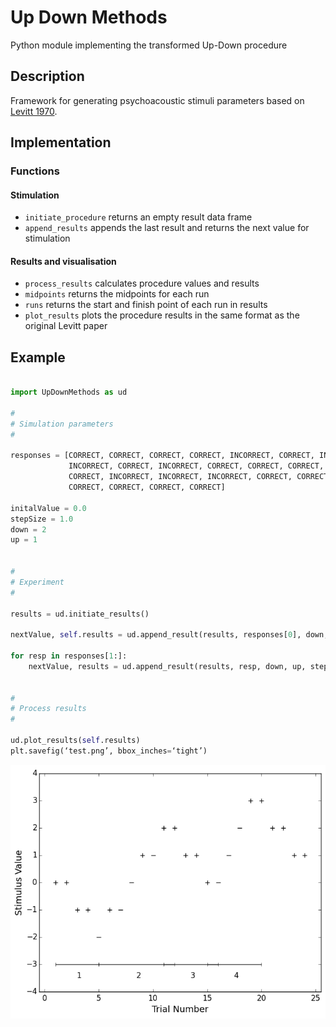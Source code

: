 # Up Down Methods
Python module implementing the transformed Up-Down procedure


## Description
Framework for generating psychoacoustic stimuli parameters based on [Levitt 1970](http://www.ncbi.nlm.nih.gov/pubmed/5541744).


## Implementation

### Functions

#### Stimulation

* `initiate_procedure` returns an empty result data frame
* `append_results` appends the last result and returns the next value for stimulation


#### Results and visualisation

* `process_results` calculates procedure values and results
* `midpoints` returns the midpoints for each run
* `runs` returns the start and finish point of each run in results
* `plot_results` plots the procedure results in the same format as the original Levitt paper



## Example

```python

import UpDownMethods as ud

#
# Simulation parameters
#

responses = [CORRECT, CORRECT, CORRECT, CORRECT, INCORRECT, CORRECT, INCORRECT,
             INCORRECT, CORRECT, INCORRECT, CORRECT, CORRECT, CORRECT, CORRECT,
             CORRECT, INCORRECT, INCORRECT, INCORRECT, CORRECT, CORRECT,
             CORRECT, CORRECT, CORRECT, CORRECT]

initalValue = 0.0
stepSize = 1.0
down = 2
up = 1


#
# Experiment
#

results = ud.initiate_results()

nextValue, self.results = ud.append_result(results, responses[0], down, up, stepSize, initalValue)
                                   
for resp in responses[1:]:
    nextValue, results = ud.append_result(results, resp, down, up, stepSize, nextValue)
 

#
# Process results
#
    
ud.plot_results(self.results)
plt.savefig(‘test.png’, bbox_inches=‘tight’)

```

![Levitt Example](doc/images/Levitt-Fig4.png)
